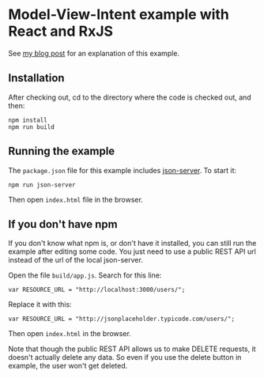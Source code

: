 # Model-View-Intent example with React and RxJS

See [my blog post](https://satishchilukuri.com/blog/entry/model-view-intent-with-react-and-rxjs) for an explanation of this example.

## Installation

After checking out, cd to the directory where the code is checked out, and then:

```
npm install
npm run build

```

## Running the example

The `package.json` file for this example includes [json-server](https://github.com/typicode/json-server). To start it:

```
npm run json-server
```

Then open `index.html` file in the browser.

## If you don't have npm

If you don't know what npm is, or don't have it installed, you can still run the example after editing some code. You just need to use a public REST API url instead of the url of the local json-server.

Open the file `build/app.js`. Search for this line:

```
var RESOURCE_URL = "http://localhost:3000/users/";
```

Replace it with this:

```
var RESOURCE_URL = "http://jsonplaceholder.typicode.com/users/";
```

Then open `index.html` in the browser.

Note that though the public REST API allows us to make DELETE requests, it doesn't actually delete any data. So even if you use the delete button in example, the user won't get deleted.